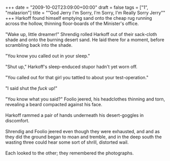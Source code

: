 +++
date = "2009-10-02T23:09:00+00:00"
draft = false
tags = ["1", "malasrion"]
title = "\"God Jerry I'm Sorry, I'm Sorry, I'm Really Sorry Jerry\""
+++
Harkoff found himself emptying sand onto the cheap rug running across the hollow, thinning floor-boards of the Minister's office.<br/><br/>"Wake up, little dreamer!" Shrendig rolled Harkoff out of their sack-cloth shade and onto the burning desert sand. He laid there for a moment, before scrambling back into the shade.<br/><br/>"You know you called out in your sleep."<br/><br/>"Shut up," Harkoff's sleep-enduced stupor hadn't yet worn off.<br/><br/>"You called out for that girl you tattled to about your test-operation."<br/><br/>"I said shut the <em>fuck</em> up!"<br/><br/>"You know what you said?" Foolio jeered, his headclothes thinning and torn, revealing a beard compacted against his face.<br/><br/>Harkoff rammed a pair of hands underneath his desert-goggles in discomfort.<br/><br/>Shrendig and Foolio jeered even though they were exhausted, and and as they did the ground began to moan and tremble, and in the deep south the wasting three could hear some sort of shrill, distorted wail.<br/><br/>Each looked to the other; they remembered the photographs.<div class="blogger-post-footer"><img width='1' height='1' src='https://blogger.googleusercontent.com/tracker/5693059957647979680-6661015470225496150?l=cosmiccowbell.blogspot.com' alt='' /></div>